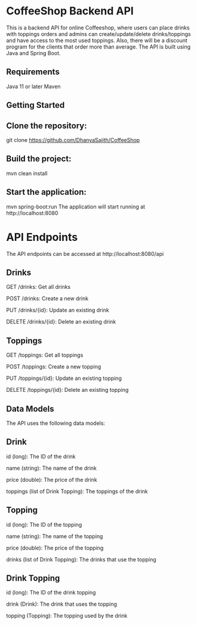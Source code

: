 
# CoffeeShop Backend API
This is a backend API for online Coffeeshop, where users can place drinks with toppings orders and admins can create/update/delete drinks/toppings and have access to the most used toppings. Also, there will be a discount program for the clients that order more than average.  The API is built using Java and Spring Boot.

## Requirements
Java 11 or later
Maven
## Getting Started
## Clone the repository:
git clone https://github.com/DhanyaSajith/CoffeeShop
## Build the project:
mvn clean install
## Start the application:
mvn spring-boot:run
The application will start running at http://localhost:8080

# API Endpoints
The API endpoints can be accessed at http://localhost:8080/api

## Drinks
GET /drinks: Get all drinks

POST /drinks: Create a new drink

PUT /drinks/{id}: Update an existing drink

DELETE /drinks/{id}: Delete an existing drink

## Toppings

GET /toppings: Get all toppings

POST /toppings: Create a new topping

PUT /toppings/{id}: Update an existing topping

DELETE /toppings/{id}: Delete an existing topping

## Data Models
The API uses the following data models:

## Drink

id (long): The ID of the drink

name (string): The name of the drink

price (double): The price of the drink

toppings (list of Drink Topping): The toppings of the drink

## Topping

id (long): The ID of the topping

name (string): The name of the topping

price (double): The price of the topping

drinks (list of Drink Topping): The drinks that use the topping

## Drink Topping

id (long): The ID of the drink topping

drink (Drink): The drink that uses the topping

topping (Topping): The topping used by the drink
